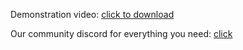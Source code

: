 Demonstration video: [click to download](https://cdn.discordapp.com/attachments/1199429912621240390/1199436413444292649/Made_by_SyncTeam.mp4?ex=65d4fe35&is=65c28935&hm=87477e8a1a8e4da8cf701ade372e0bedcf822fd45a5e23757c11b4151ba78e40&)

Our community discord for everything you need: [click](https://discord.gg/syncteam)
